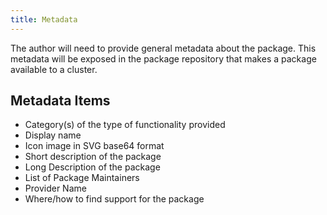 ```yaml
---
title: Metadata
---
```


The author will need to provide general metadata about the package. This metadata will be exposed in the package repository that makes a package available to a cluster.

## Metadata Items

* Category(s) of the type of functionality provided
* Display name
* Icon image in SVG base64 format
* Short description of the package
* Long Description of the package
* List of Package Maintainers
* Provider Name
* Where/how to find support for the package
